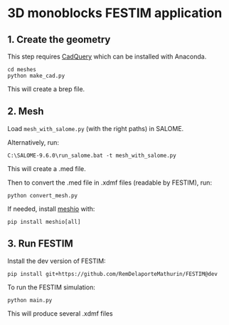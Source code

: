 # 3D monoblocks FESTIM application

## 1. Create the geometry

This step requires [CadQuery](https://github.com/CadQuery/cadquery) which can be installed with Anaconda.

```
cd meshes
python make_cad.py
```

This will create a brep file.

## 2. Mesh

Load `mesh_with_salome.py` (with the right paths) in SALOME.

Alternatively, run:

```
C:\SALOME-9.6.0\run_salome.bat -t mesh_with_salome.py
```

This will create a .med file.

Then to convert the .med file in .xdmf files (readable by FESTIM), run:

```
python convert_mesh.py
```
If needed, install [meshio](https://github.com/nschloe/meshio) with:

```
pip install meshio[all]
```

## 3. Run FESTIM 

Install the dev version of FESTIM:

```
pip install git+https://github.com/RemDelaporteMathurin/FESTIM@dev
```

To run the FESTIM simulation:

```
python main.py
```

This will produce several .xdmf files
